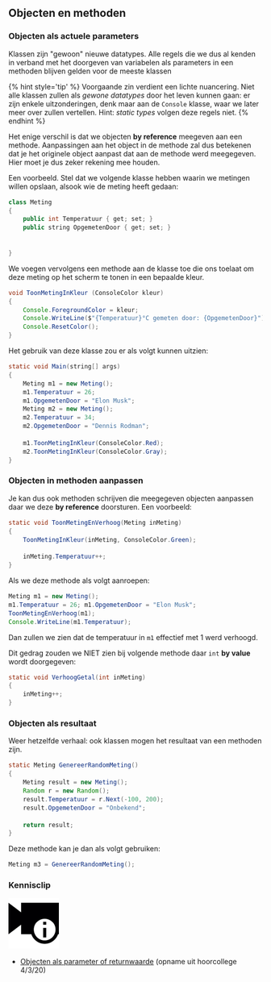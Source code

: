 ## Objecten en methoden

### Objecten als actuele parameters

Klassen zijn "gewoon" nieuwe datatypes. Alle regels die we dus al kenden in verband met het doorgeven van variabelen als parameters in een methoden blijven gelden voor de meeste klassen 

{% hint style='tip' %}
Voorgaande zin verdient een lichte nuancering. Niet alle klassen zullen als *gewone datatypes* door het leven kunnen gaan: er zijn enkele uitzonderingen, denk maar aan de ``Console`` klasse, waar we later meer over zullen vertellen. Hint: *static types* volgen deze regels niet.
{% endhint %}

Het enige verschil is dat we objecten **by reference** meegeven aan een methode. Aanpassingen aan het object in de methode zal dus betekenen dat je het originele object aanpast dat aan de methode werd meegegeven. Hier moet je dus zeker rekening mee houden.

Een voorbeeld. Stel dat we volgende klasse hebben waarin we metingen willen opslaan, alsook wie de meting heeft gedaan:

```java
class Meting
{
    public int Temperatuur { get; set; }
    public string OpgemetenDoor { get; set; }

    
}
```

We voegen vervolgens een methode aan de klasse toe die ons toelaat om deze meting op het scherm te tonen in een bepaalde kleur. 

```java
void ToonMetingInKleur (ConsoleColor kleur)
{
    Console.ForegroundColor = kleur;
    Console.WriteLine($"{Temperatuur}°C gemeten door: {OpgemetenDoor}");
    Console.ResetColor();
}
```

Het gebruik van deze klasse zou er als volgt kunnen uitzien:

```java
static void Main(string[] args)
{
    Meting m1 = new Meting();
    m1.Temperatuur = 26; 
    m1.OpgemetenDoor = "Elon Musk";
    Meting m2 = new Meting();
    m2.Temperatuur = 34; 
    m2.OpgemetenDoor = "Dennis Rodman";

    m1.ToonMetingInKleur(ConsoleColor.Red);
    m2.ToonMetingInKleur(ConsoleColor.Gray);
}


```

### Objecten in methoden aanpassen

Je kan dus ook methoden schrijven die meegegeven objecten aanpassen daar we deze **by reference** doorsturen. Een voorbeeld:

```java
static void ToonMetingEnVerhoog(Meting inMeting)
{
    ToonMetingInKleur(inMeting, ConsoleColor.Green);

    inMeting.Temperatuur++;
}
```

Als we deze methode als volgt aanroepen:
```java
Meting m1 = new Meting();
m1.Temperatuur = 26; m1.OpgemetenDoor = "Elon Musk";
ToonMetingEnVerhoog(m1);
Console.WriteLine(m1.Temperatuur);
```

Dan zullen we zien dat de temperatuur in ``m1`` effectief met 1 werd verhoogd.

Dit gedrag zouden we NIET zien bij volgende methode daar ``int`` **by value** wordt doorgegeven:

```java
static void VerhoogGetal(int inMeting)
{
    inMeting++;
}
```

### Objecten als resultaat

Weer hetzelfde verhaal: ook klassen mogen het resultaat van een methoden zijn.

```java
static Meting GenereerRandomMeting()
{
    Meting result = new Meting();
    Random r = new Random();
    result.Temperatuur = r.Next(-100, 200);
    result.OpgemetenDoor = "Onbekend";

    return result;
}
```

Deze methode kan je dan als volgt gebruiken:

```java
Meting m3 = GenereerRandomMeting();
```
<!---NOBOOKSTART--->
### Kennisclip
![](../assets/infoclip.png)
* [Objecten als parameter of returnwaarde](https://ap.cloud.panopto.eu/Panopto/Pages/Viewer.aspx?id=8dbbc3f8-56ed-4657-82a7-ab7400e422bc) (opname uit hoorcollege 4/3/20)
<!---NOBOOKEND--->